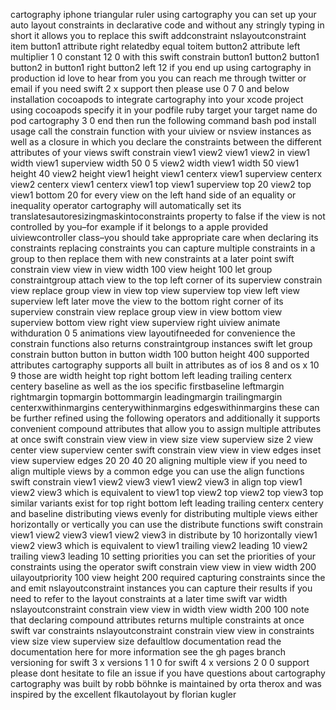 cartography iphone triangular ruler using cartography you can set up your auto layout constraints in declarative code and without any stringly typing in short it allows you to replace this swift addconstraint nslayoutconstraint item button1 attribute right relatedby equal toitem button2 attribute left multiplier 1 0 constant 12 0 with this swift constrain button1 button2 button1 button2 in button1 right button2 left 12 if you end up using cartography in production id love to hear from you you can reach me through twitter or email if you need swift 2 x support then please use 0 7 0 and below installation cocoapods to integrate cartography into your xcode project using cocoapods specify it in your podfile ruby target your target name do pod cartography 3 0 end then run the following command bash pod install usage call the constrain function with your uiview or nsview instances as well as a closure in which you declare the constraints between the different attributes of your views swift constrain view1 view2 view1 view2 in view1 width view1 superview width 50 0 5 view2 width view1 width 50 view1 height 40 view2 height view1 height view1 centerx view1 superview centerx view2 centerx view1 centerx view1 top view1 superview top 20 view2 top view1 bottom 20 for every view on the left hand side of an equality or inequality operator cartography will automatically set its translatesautoresizingmaskintoconstraints property to false if the view is not controlled by you–for example if it belongs to a apple provided uiviewcontroller class–you should take appropriate care when declaring its constraints replacing constraints you can capture multiple constraints in a group to then replace them with new constraints at a later point swift constrain view view in view width 100 view height 100 let group constraintgroup attach view to the top left corner of its superview constrain view replace group view in view top view superview top view left view superview left later move the view to the bottom right corner of its superview constrain view replace group view in view bottom view superview bottom view right view superview right uiview animate withduration 0 5 animations view layoutifneeded for convenience the constrain functions also returns constraintgroup instances swift let group constrain button button in button width 100 button height 400 supported attributes cartography supports all built in attributes as of ios 8 and os x 10 9 those are width height top right bottom left leading trailing centerx centery baseline as well as the ios specific firstbaseline leftmargin rightmargin topmargin bottommargin leadingmargin trailingmargin centerxwithinmargins centerywithinmargins edgeswithinmargins these can be further refined using the following operators and additionally it supports convenient compound attributes that allow you to assign multiple attributes at once swift constrain view view in view size view superview size 2 view center view superview center swift constrain view view in view edges inset view superview edges 20 20 40 20 aligning multiple view if you need to align multiple views by a common edge you can use the align functions swift constrain view1 view2 view3 view1 view2 view3 in align top view1 view2 view3 which is equivalent to view1 top view2 top view2 top view3 top similar variants exist for top right bottom left leading trailing centerx centery and baseline distributing views evenly for distributing multiple views either horizontally or vertically you can use the distribute functions swift constrain view1 view2 view3 view1 view2 view3 in distribute by 10 horizontally view1 view2 view3 which is equivalent to view1 trailing view2 leading 10 view2 trailing view3 leading 10 setting priorities you can set the priorities of your constraints using the operator swift constrain view view in view width 200 uilayoutpriority 100 view height 200 required capturing constraints since the and emit nslayoutconstraint instances you can capture their results if you need to refer to the layout constraints at a later time swift var width nslayoutconstraint constrain view view in width view width 200 100 note that declaring compound attributes returns multiple constraints at once swift var constraints nslayoutconstraint constrain view view in constraints view size view superview size defaultlow documentation read the documentation here for more information see the gh pages branch versioning for swift 3 x versions 1 1 0 for swift 4 x versions 2 0 0 support please dont hesitate to file an issue if you have questions about cartography cartography was built by robb böhnke is maintained by orta therox and was inspired by the excellent flkautolayout by florian kugler